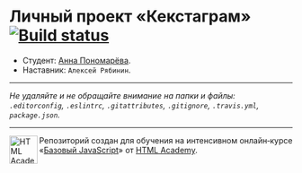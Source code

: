 # Личный проект «Кекстаграм» [![Build status][travis-image]][travis-url]

* Студент: [Анна Пономарёва](https://up.htmlacademy.ru/javascript/11/user/153610).
* Наставник: `Алексей Рябинин`.

---

_Не удаляйте и не обращайте внимание на папки и файлы:_<br>
_`.editorconfig`, `.eslintrc`, `.gitattributes`, `.gitignore`, `.travis.yml`, `package.json`._

---

<a href="https://htmlacademy.ru/intensive/javascript"><img align="left" width="50" height="50" title="HTML Academy" src="https://up.htmlacademy.ru/static/img/intensive/javascript/logo-for-github.svg"></a>

Репозиторий создан для обучения на интенсивном онлайн‑курсе «[Базовый JavaScript](https://htmlacademy.ru/intensive/javascript)» от [HTML Academy](https://htmlacademy.ru).

[travis-image]: https://travis-ci.org/htmlacademy-javascript/153610-kekstagram.svg?branch=master
[travis-url]: https://travis-ci.org/htmlacademy-javascript/153610-kekstagram
